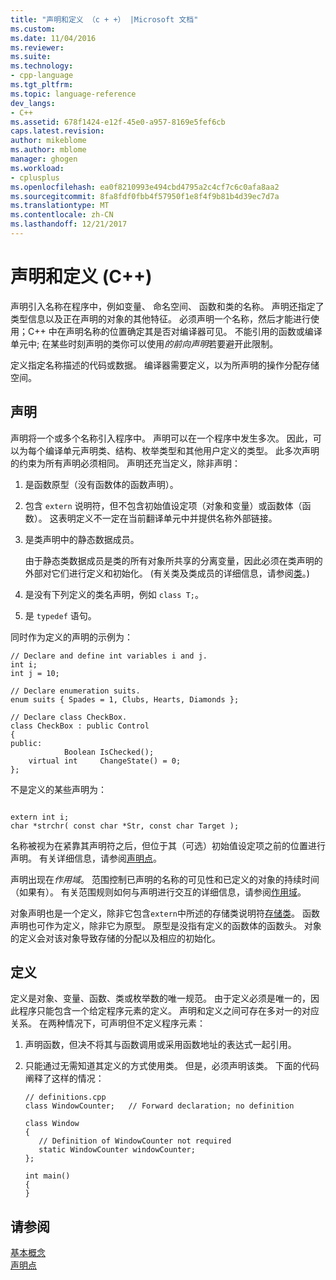 ```yaml
---
title: "声明和定义 （c + +） |Microsoft 文档"
ms.custom: 
ms.date: 11/04/2016
ms.reviewer: 
ms.suite: 
ms.technology:
- cpp-language
ms.tgt_pltfrm: 
ms.topic: language-reference
dev_langs:
- C++
ms.assetid: 678f1424-e12f-45e0-a957-8169e5fef6cb
caps.latest.revision: 
author: mikeblome
ms.author: mblome
manager: ghogen
ms.workload:
- cplusplus
ms.openlocfilehash: ea0f8210993e494cbd4795a2c4cf7c6c0afa8aa2
ms.sourcegitcommit: 8fa8fdf0fbb4f57950f1e8f4f9b81b4d39ec7d7a
ms.translationtype: MT
ms.contentlocale: zh-CN
ms.lasthandoff: 12/21/2017
---
```

# <a name="declarations-and-definitions-c"></a>声明和定义 (C++)
声明引入名称在程序中，例如变量、 命名空间、 函数和类的名称。 声明还指定了类型信息以及正在声明的对象的其他特征。 必须声明一个名称，然后才能进行使用；C++ 中在声明名称的位置确定其是否对编译器可见。 不能引用的函数或编译单元中; 在某些时刻声明的类你可以使用*的前向声明*若要避开此限制。  
  
 定义指定名称描述的代码或数据。 编译器需要定义，以为所声明的操作分配存储空间。  
  
## <a name="declarations"></a>声明  
 声明将一个或多个名称引入程序中。 声明可以在一个程序中发生多次。 因此，可以为每个编译单元声明类、结构、枚举类型和其他用户定义的类型。 此多次声明的约束为所有声明必须相同。 声明还充当定义，除非声明：  
  
1.  是函数原型（没有函数体的函数声明）。  
  
2.  包含 `extern` 说明符，但不包含初始值设定项（对象和变量）或函数体（函数）。 这表明定义不一定在当前翻译单元中并提供名称外部链接。  
  
3.  是类声明中的静态数据成员。  
  
     由于静态类数据成员是类的所有对象所共享的分离变量，因此必须在类声明的外部对它们进行定义和初始化。 (有关类及类成员的详细信息，请参阅[类](../cpp/classes-and-structs-cpp.md)。)  
  
4.  是没有下列定义的类名声明，例如 `class T;`。  
  
5.  是 `typedef` 语句。  
  
 同时作为定义的声明的示例为：  
  
```  
// Declare and define int variables i and j.  
int i;  
int j = 10;  
  
// Declare enumeration suits.  
enum suits { Spades = 1, Clubs, Hearts, Diamonds };  
  
// Declare class CheckBox.  
class CheckBox : public Control  
{  
public:  
            Boolean IsChecked();  
    virtual int     ChangeState() = 0;  
};  
```  
  
 不是定义的某些声明为：  
  
```  
  
extern int i;  
char *strchr( const char *Str, const char Target );  
```  
  
 名称被视为在紧靠其声明符之后，但位于其（可选）初始值设定项之前的位置进行声明。 有关详细信息，请参阅[声明点](../cpp/point-of-declaration-in-cpp.md)。  
  
 声明出现在*作用域*。 范围控制已声明的名称的可见性和已定义的对象的持续时间（如果有）。 有关范围规则如何与声明进行交互的详细信息，请参阅[作用域](../cpp/scope-visual-cpp.md)。  
  
 对象声明也是一个定义，除非它包含`extern`中所述的存储类说明符[存储类](storage-classes-cpp.md)。 函数声明也可作为定义，除非它为原型。 原型是没指有定义的函数体的函数头。 对象的定义会对该对象导致存储的分配以及相应的初始化。  
  
## <a name="definitions"></a>定义  
 定义是对象、变量、函数、类或枚举数的唯一规范。 由于定义必须是唯一的，因此程序只能包含一个给定程序元素的定义。 声明和定义之间可存在多对一的对应关系。 在两种情况下，可声明但不定义程序元素：  
  
1.  声明函数，但决不将其与函数调用或采用函数地址的表达式一起引用。  
  
2.  只能通过无需知道其定义的方式使用类。 但是，必须声明该类。 下面的代码阐释了这样的情况：  
  
    ```  
    // definitions.cpp  
    class WindowCounter;   // Forward declaration; no definition  
  
    class Window  
    {  
       // Definition of WindowCounter not required  
       static WindowCounter windowCounter;  
    };  
  
    int main()  
    {  
    }  
    ```  
  
## <a name="see-also"></a>请参阅  
 [基本概念](../cpp/basic-concepts-cpp.md)   
 [声明点](../cpp/point-of-declaration-in-cpp.md)